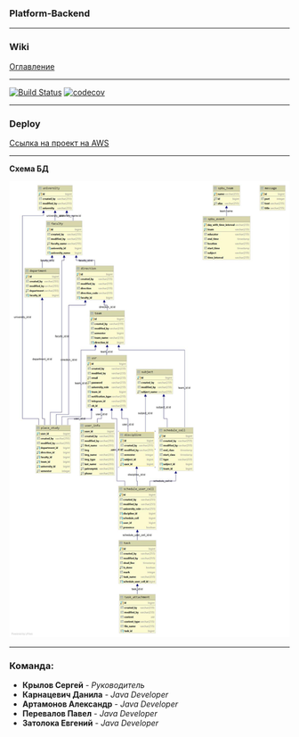 ### Platform-Backend
***
### Wiki

[Оглавление](documentation/main.md)
***
[![Build Status](https://travis-ci.com/studentsplatformru/Platform-Backend.svg?branch=1.0.0)](https://travis-ci.com/studentsplatformru/Platform-Backend)
[![codecov](https://codecov.io/gh/studentsplatformru/Platform-Backend/branch/1.0.0/graph/badge.svg)](https://codecov.io/gh/studentsplatformru/Platform-Backend)
***
### Deploy

[Ссылка на проект на AWS](http://ec2-18-133-125-132.eu-west-2.compute.amazonaws.com/)
***
**Cхема БД**

![Cхема БД](documentation/img/schema.jpg)


***

### Команда: 
- **Крылов Сергей** - *Руководитель*
- **Карнацевич Данила**  - *Java Developer*
- **Артамонов Александр**  - *Java Developer*
- **Перевалов Павел**  - *Java Developer*
- **Затолока Евгений**  - *Java Developer*